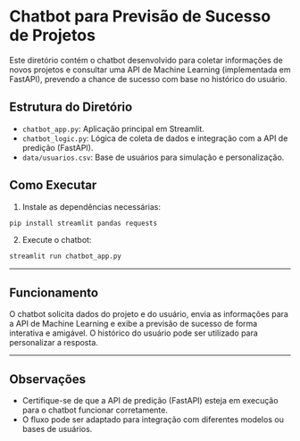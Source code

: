 

# Chatbot para Previsão de Sucesso de Projetos

Este diretório contém o chatbot desenvolvido para coletar informações de novos projetos e consultar uma API de Machine Learning (implementada em FastAPI), prevendo a chance de sucesso com base no histórico do usuário.

## Estrutura do Diretório

- `chatbot_app.py`: Aplicação principal em Streamlit.
- `chatbot_logic.py`: Lógica de coleta de dados e integração com a API de predição (FastAPI).
- `data/usuarios.csv`: Base de usuários para simulação e personalização.

## Como Executar

1. Instale as dependências necessárias:
```bash
pip install streamlit pandas requests
```

2. Execute o chatbot:
```bash
streamlit run chatbot_app.py
```

---
## Funcionamento

O chatbot solicita dados do projeto e do usuário, envia as informações para a API de Machine Learning e exibe a previsão de sucesso de forma interativa e amigável. O histórico do usuário pode ser utilizado para personalizar a resposta.

---
## Observações

- Certifique-se de que a API de predição (FastAPI) esteja em execução para o chatbot funcionar corretamente.
- O fluxo pode ser adaptado para integração com diferentes modelos ou bases de usuários.
